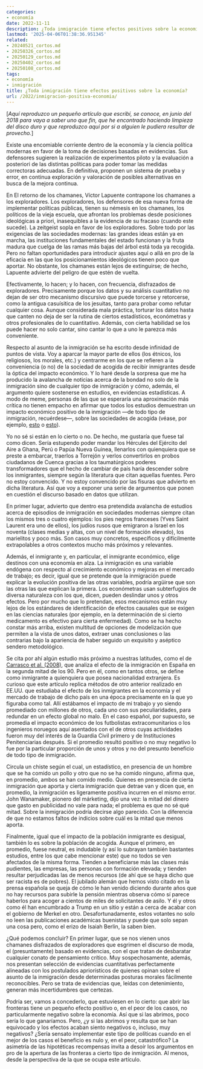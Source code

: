 ```yaml
---
categories:
- economía
date: 2022-11-11
description: ¿Toda inmigración tiene efectos positivos sobre la economía?
lastmod: '2025-04-06T01:38:36.951345'
related:
- 20240521_cortos.md
- 20250326_cortos.md
- 20250129_cortos.md
- 20250402_cortos.md
- 20250108_cortos.md
tags:
- economía
- inmigración
title: ¿Toda inmigración tiene efectos positivos sobre la economía?
url: /2022/inmigracion-positiva-economia/
---
```


[_Aquí reproduzco un pequeño artículo que escribí, se conoce, en junio del 2018 para vaya a saber uno que fin, que he encontrado haciendo limpieza del disco duro y que reproduzco aquí por si a alguien le pudiera resultar de provecho._]

Existe una encomiable corriente dentro de la economía y la ciencia política modernas en favor de la  toma de decisiones basadas en evidencias. Sus defensores sugieren la realización de experimentos piloto y la evaluación a posteriori de las distintas políticas para poder tomar las medidas correctoras adecuadas. En definitiva, proponen un sistema de prueba y error, en continua exploración y valoración de posibles alternativas en busca de la mejora continua. 

En El retorno de los chamanes, Víctor Lapuente contrapone los chamanes a los exploradores. Los exploradores, los defensores de esa nueva forma de implementar políticas públicas, tienen su némesis en los chamanes, los políticos de la vieja escuela, que afrontan los problemas desde posiciones ideológicas a priori, inasequibles a la evidencia de su fracaso (cuando este sucede).
La zeitgeist sopla en favor de los exploradores. Sobre todo por las exigencias de las sociedades modernas: las grandes ideas están ya en marcha, las instituciones fundamentales del estado funcionan y la fruta madura que cuelga de las ramas más bajas del árbol está toda ya recogida. Pero no faltan oportunidades para introducir ajustes aquí o allá en pro de la eficacia en las que los posicionamientos ideológicos tienen poco que aportar. No obstante, los chamanes están lejos de extinguirse; de hecho, Lapuente advierte del peligro de que estén de vuelta.

Efectivamente, lo hacen; y lo hacen, con frecuencia, disfrazados de exploradores. Precisamente porque los datos y su análisis cuantitativo no dejan de ser otro mecanismo discursivo que puede torcerse y retorcerse, como la antigua casuísitica de los jesuitas, tanto para probar como refutar cualquier cosa. Aunque considerada mala práctica, torturar los datos hasta que canten no deja de ser la rutina de ciertos estadísticos, económetras y otros profesionales de lo cuantitativo. Además, con cierta habilidad se los puede hacer no solo cantar, sino cantar lo que a uno le parezca más conveniente.

Respecto al asunto de la inmigración se ha escrito desde infinidad de puntos de vista. Voy a aparcar la mayor parte de ellos (los étnicos, los religiosos, los morales, etc.) y centrarme en los que se refieren a la conveniencia (o no) de la sociedad de acogida de recibir inmigrantes desde la óptica del impacto económico. Y lo haré desde la sorpresa que me ha producido la avalancha de noticias acerca de la bondad no solo de la inmigración sino de cualquier tipo de inmigración y cómo, además, el argumento quiere sostenerse en estudios, en evidencias estadísticas. A modo de meme, personas de las que se esperaría una aproximación más crítica no tienen empacho en afirmar que todos los estudios demuestran un impacto económico positivo de la inmigración —de todo tipo de inmigración, recuérdese—, sobre las sociedades de acogida (véase, por ejemplo, 
[esto](https://nadaesgratis.es/jose-luis-ferreira/la-integracion-laboral-de-los-inmigrantes) 
o 
[esto](https://elpais.com/elpais/2018/06/20/ciencia/1529516744_661988.html)).

Yo no sé si están en lo cierto o no. De hecho, me gustaría que fuese tal como dicen. Sería estupendo poder mandar los Hércules del Ejército del Aire a Ghana, Perú o Papúa Nueva Guinea, llenarlos con quienquiera que se preste a embarcar, traerlos a Torrejón y verlos convertirlos en probos ciudadanos de Cuenca gracias a los taumatúrgicos poderes transformadores que el hecho de cambiar de país haría descender sobre los inmigrantes, siempre según la literatura que citan aquellas fuentes. Pero no estoy convencido. Y no estoy convencido por las fisuras que advierto en dicha literatura. Así que voy a exponer una serie de argumentos que ponen en cuestión el discurso basado en datos que utilizan.

En primer lugar, advierto que dentro esa pretendida avalancha de estudios acerca de episodios de inmigración en sociedades modernas siempre citan los mismos tres o cuatro ejemplos: los pies negros franceses (Yves Saint Laurent era uno de ellos), los judíos rusos que emigraron a Israel en los noventa (clases medias y altas, con un nivel de formación elevado), los marielitos y poco más. Son casos muy concretos, específicos y difícilmente extrapolables a otros contextos mucho más próximos y relevantes.

Además, el inmigrante y, en particular, el inmigrante económico, elige destinos con una economía en alza. La inmigración es una variable endógena con respecto al crecimiento económico y mejoras en el mercado de trabajo; es decir, igual que se pretende que la inmigración puede explicar la evolución positiva de las otras variables, podría argüirse que son las otras las que explican la primera. Los económetras usan subterfugios de diversa naturaleza con los que, dicen, pueden deslindar unos y otros efectos. Pero por mucho que lo pretendan, esos mecanismos están muy lejos de los estándares de identificación de efectos causales que se exigen en las ciencias naturales (por ejemplo, en la determinación de si cierto medicamento es efectivo para cierta enfermedad). Como se ha hecho constar más arriba, existen multitud de opciones de modelización que permiten a la vista de unos datos, extraer unas conclusiones o las contrarias bajo la apariencia de haber seguido un exquisito y aséptico sendero metodológico.

Se cita por ahí algún estudio más próximo a nuestras latitudes, como el de 
[Carrasco et al. (2008)](https://e-archivo.uc3m.es/bitstream/handle/10016/4687/effect_carrasco_JPE_2008_ps.pdf;jsessionid=B4D8496B53CA097662C5C0C8E0088ED0?sequence=2), 
que analiza el efecto de la inmigración en España en la segunda mitad de los 90. Pero en él, como en tantos otros, se define como inmigrante a quienquiera que posea nacionalidad extranjera. Es curioso que este artículo replica métodos de otro anterior realizado en EE.UU. que estudiaba el efecto de los inmigrantes en la economía y el mercado de trabajo de dicho país en una época precisamente en la que yo figuraba como tal. Allí estábamos el impacto de mi trabajo y yo siendo promediado con millones de otros, cada uno con sus peculiaridades, para redundar en un efecto global no malo. En el caso español, por supuesto, se promedia el impacto económico de los futbolistas extracomunitarios o los ingenieros noruegos aquí asentados con el de otros cuyas actividades fueron muy del interés de la Guardia Civil primero y de Instituciones Penitenciarias después. Si el promedio resultó positivo o no muy negativo lo fue por la particular proporción de unos y otros y no del presunto beneficio de todo tipo de inmigración.

Circula un chiste según el cual, un estadístico, en presencia de un hombre que se ha comido un pollo y otro que no se ha comido ninguno, afirma que, en promedio, ambos se han comido medio. Quienes en presencia de cierta inmigración que aporta y cierta inmigración que detrae van y dicen que, en promedio, la inmigración es ligeramente positiva incurren en el mismo error. John Wanamaker, pionero del márketing, dijo una vez: la mitad del dinero que gasto en publicidad no vale para nada; el problema es que no sé qué mitad. Sobre la inmigración podría decirse algo parecido. Con la diferencia de que no estamos faltos de indicios sobre cuál es la mitad que menos aporta.

Finalmente, igual que el impacto de la población inmigrante es desigual, también lo es sobre la población de acogida. Aunque el primero, en promedio, fuese neutral, es indudable (y así lo subrayan también bastantes estudios, entre los que cabe mencionar este) que no todos se ven afectados de la misma forma.  Tienden a beneficiarse más las clases más pudientes, las empresas, las personas con formación elevada; y tienden resultar perjudicadas las de menos recursos (de ahí que se haya dicho que ser racista es de pobres). El jubilado alemán que hemos visto citado en la prensa española se queja de cómo le han venido diciendo durante años que no hay recursos para subirle la pensión mientras observa cómo sí parece haberlos para acoger a cientos de miles de solicitantes de asilo. Y él y otros como él han encumbrado a Trump en un sitio y están a cerca de acabar con el gobierno de Merkel en otro. Desafortunadamente, estos votantes no solo no leen las publicaciones académicas buenistas y puede que solo sepan una cosa pero, como el erizo de Isaiah Berlin, la saben bien.

¿Qué podemos concluir? En primer lugar, que se nos vienen unos chamanes disfrazados de exploradores que esgrimen el discurso de moda, el (presuntamente) basado en evidencias, con el que tratan de desbaratar cualquier conato de pensamiento crítico. Muy sospechosamente, además, nos presentan selección de evidencias cuantitativas perfectamente alineadas con los postulados apriorísticos de quienes opinan sobre el asunto de la inmigración desde determinadas posturas morales fácilmente reconocibles. Pero se trata de evidencias que, leídas con detenimiento, generan más incertidumbres que certezas. 

Podría ser, vamos a concederlo, que estuviesen en lo cierto: que abrir las fronteras tiene un pequeño efecto positivo o, en el peor de los casos, no particularmente negativo sobre la economía. Así que si las abrimos, poco sería lo que ganaríamos. Pero, ¿y si las abrimos y resulta que se han equivocado y los efectos acaban siento negativos o, incluso, muy negativos? ¿Sería sensato implementar este tipo de políticas cuando en el mejor de los casos el beneficio es nulo y, en el peor, catastrófico? La asimetría de las hipotéticas recompensas invita a desoír los argumentos en pro de la apertura de las fronteras a cierto tipo de inmigración. Al menos, desde la perspectiva de la que se ocupa este artículo.